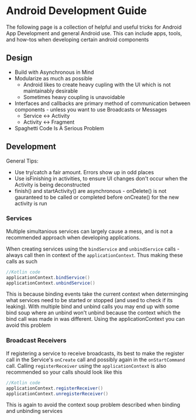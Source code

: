 # Android Development Guide

The following page is a collection of helpful and useful tricks for Android App Development and general Android use. This can include apps, tools, and how-tos when developing certain android components

## Design

* Build with Asynchronous in Mind
* Modularize as much as possible
    * Android likes to create heavy cupling with the UI which is not maintainably desirable
    * Sometimes heavy coupling is unavoidable
* Interfaces and callbacks are primary method of communication between components - unless you want to use Broadcasts or Messages
    * Service <-> Activity
    * Activity <-> Fragment
* Spaghetti Code Is A Serious Problem

## Development

General Tips:
* Use try/catch a fair amount. Errors show up in odd places
* Use isFinishing in activities, to ensure UI changes don't occur when the Activity is being deconstructed
* finish() and startActivity() are asynchronous - onDelete() is not gauranteed to be called or completed before onCreate() for the new activity is run

### Services
Multiple simultanious services can largely cause a mess, and is not a recommended approach when developing applications.

When creating services using the `bindService` and `unbindService` calls - always call then in context of the `applicationContext`. Thus making these calls as such

```java
//Kotlin code
applicationContext.bindService()
applicationContext.unbindService()
```

This is because binding events take the current context when determinging what services need to be started or stopped (and used to check if its leaking). With multiple bind and unbind calls you may end up
with some bind soup where an unbind won't unbind because the context which the bind call was made in was different. Using the applicationContext you can avoid this problem

### Broadcast Receivers 
If registering a service to receive broadcasts, its best to make the register call in the Service's `onCreate` call and possibly again in the `onStartCommand` call. Calling `registerReceiver`
using the `applicationContext` is also recommended so your calls should look like this
 
``` java
//Kotlin code
applicationContext.registerReceiver()
applicationContext.unregisterReceiver()
```

This is again to avoid the context soup problem described when binding and unbinding services
